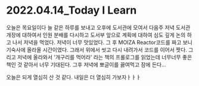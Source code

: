 # 2022.04.14_Today I Learn

오늘은 목요일이다 늘 같은 하루를 보내고 오후에 도서관에 모여서 다음주 저녁 도서관 개장에 대하여서 인원 분배를 다시하고 도서부 앞으로 계획에 대하여 심도 깊게 논의 하고 나서 저녁을 먹었다. 저녁이 너무 맛있었다. 그 후 MOIZA Reactor코드를 짜고 보니 기숙사에 올라올 시간이였다. 그래서 위에서 씻고 다시 내려가서 코드를 이어서 짯다. 그리고 저녁에 올라와서 '개구리를 먹어라' 라는 책의 프롤로그를 읽었는데 너무너무 좋은 책인 것 같아서 너무 기대된다. 그후 저녁에 뽀글이를 끓여먹고 잠에 든다...


오늘은 되게 열심히 산 것 같다. 내일은 더 열심히 가보자ㅏㅏㅏ